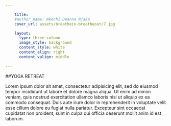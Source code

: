 ```yaml
---

    title:  
    #author_name: Nkechi Deanna Njaka
    cover_url: assets/breathein-breatheout/7.jpg

    layout:
      type: three-column
      image_style: background
      content_style: white 
      content_align: right 
      content_valign: middle
        
---
```

##YOGA RETREAT

Lorem ipsum dolor sit amet, consectetur adipisicing elit, sed do eiusmod tempor incididunt ut labore et dolore magna aliqua. Ut enim ad minim veniam, quis nostrud exercitation ullamco laboris nisi ut aliquip ex ea commodo consequat. Duis aute irure dolor in reprehenderit in voluptate velit esse cillum dolore eu fugiat nulla pariatur. Excepteur sint occaecat cupidatat non proident, sunt in culpa qui officia deserunt mollit anim id est laborum.